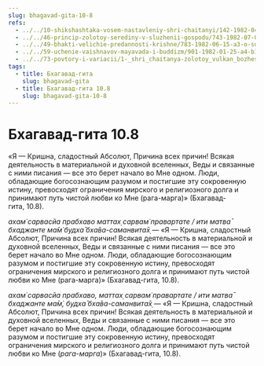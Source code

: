 ```yaml
---
slug: bhagavad-gita-10-8
refs:
  - ../../10-shikshashtaka-vosem-nastavleniy-shri-chaitanyi/142-1982-04-28-a-b-kommentarii-k-pyatomu-shestomu-sedmomu-i-vosmomu-stiham-shikshashtaki.md
  - ../../46-princip-zolotoy-serediny-v-sluzhenii-gospodu/743-1982-07-09-a1-asketizm-neobhodim-v-toj-stepeni-v-kotoroj-on-sposobstvuet-sluzheniyu-krishne.md
  - ../../49-bhakti-velichie-predannosti-krishne/783-1982-06-15-a3-o-sudbe-gyani-v-gite-bhagavatam-i-chajtanya-charitamrite-proslavlenie-bhakti-v-gite.md
  - ../../59-uchenie-vaishnavov-mayavada-i-buddizm/901-1982-01-25-a4-b1-gradatsiya-soznaniya-opponenty-shankary.md
  - ../../73-povtory-i-variacii/1-_shri_chaitanya-zolotoy_vulkan_bozhestvennoy_lubvi_variacii/1137-1982-01-12-c-sannyasa-lila-mahaprabhu-1982.md
tags:
  - title: Бхагавад-гита
    slug: bhagavad-gita
  - title: Бхагавад-гита 10.8
    slug: bhagavad-gita-10-8
---
```


# Бхагавад-гита 10.8

«Я — Кришна, сладостный Абсолют, Причина всех причин! Всякая деятельность в материальной и духовной вселенных, Веды и связанные с ними писания — все это берет начало во Мне одном. Люди, обладающие богосознающим разумом и постигшие эту сокровенную истину, превосходят ограничения мирского и религиозного долга и принимают путь чистой любви ко Мне (рага-марга)» (Бхагавад-гита, 10.8).

*ахам̇ сарвасйа прабхаво маттах̣ сарвам̇ правартате / ити матва̄ бхаджанте ма̄м̇ будха̄ бха̄ва-саманвита̄х̣* — «Я — Кришна, сладостный Абсолют, Причина всех причин! Всякая деятельность в материальной и духовной вселенных, Веды и связанные с ними писания — все это берет начало во Мне одном. Люди, обладающие богосознающим разумом и постигшие эту сокровенную истину, превосходят ограничения мирского и религиозного долга и принимают путь чистой любви ко Мне (рага-марга)» (Бхагавад-гита, 10.8).


*ахам̇ сарвасйа прабхаво, маттах̣ сарвам̇ правартате / ити матва̄ бхаджанте ма̄м̇, будха̄ бха̄ва-саманвита̄х̣* — «Я — Кришна, сладостный Абсолют, Причина всех причин! Всякая деятельность в материальной и духовной вселенных, Веды и связанные с ними писания — все это берет начало во Мне одном. Люди, обладающие богосознающим разумом и постигшие эту сокровенную истину, превосходят ограничения мирского и религиозного долга и принимают путь чистой любви ко Мне (*рага-марга*)» (Бхагавад-гита, 10.8).

